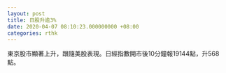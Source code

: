 ```yaml
---
layout: post
title: 日股升逾3%
date: 2020-04-07 08:10:23.000000000 +08:00
categories: rthk
---
```


東京股市顯著上升，跟隨美股表現。日經指數開市後10分鐘報19144點，升568點。
